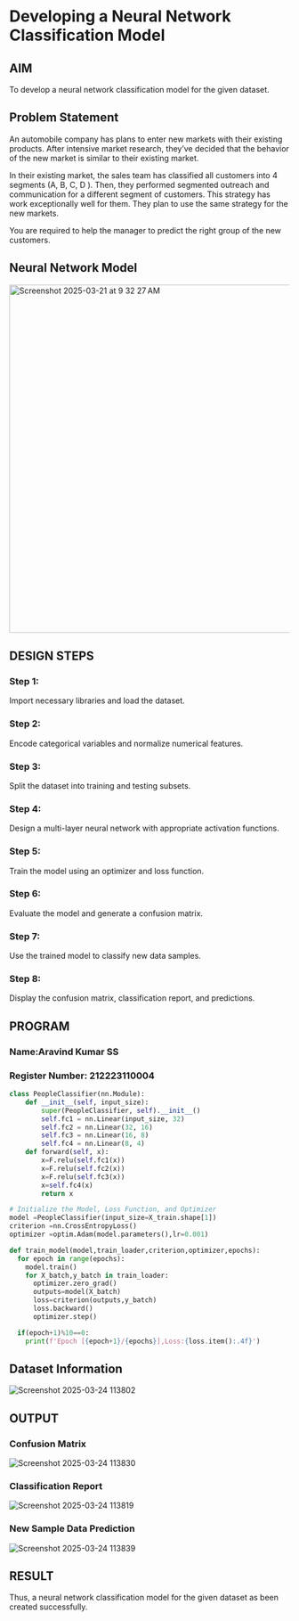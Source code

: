 # Developing a Neural Network Classification Model

## AIM

To develop a neural network classification model for the given dataset.

## Problem Statement

An automobile company has plans to enter new markets with their existing products. After intensive market research, they’ve decided that the behavior of the new market is similar to their existing market.

In their existing market, the sales team has classified all customers into 4 segments (A, B, C, D ). Then, they performed segmented outreach and communication for a different segment of customers. This strategy has work exceptionally well for them. They plan to use the same strategy for the new markets.

You are required to help the manager to predict the right group of the new customers.

## Neural Network Model
<img width="625" alt="Screenshot 2025-03-21 at 9 32 27 AM" src="https://github.com/user-attachments/assets/4b1a57eb-89f1-4897-b674-ff3e6093f17e" />

## DESIGN STEPS

### Step 1: 
Import necessary libraries and load the dataset.

### Step 2: 
Encode categorical variables and normalize numerical features.

### Step 3: 
Split the dataset into training and testing subsets.

### Step 4: 
Design a multi-layer neural network with appropriate activation functions.

### Step 5: 
Train the model using an optimizer and loss function.

### Step 6: 
Evaluate the model and generate a confusion matrix.

### Step 7: 
Use the trained model to classify new data samples.

### Step 8: 
Display the confusion matrix, classification report, and predictions.

## PROGRAM

### Name:Aravind Kumar SS
### Register Number: 212223110004

```python
class PeopleClassifier(nn.Module):
    def __init__(self, input_size):
        super(PeopleClassifier, self).__init__()
        self.fc1 = nn.Linear(input_size, 32)
        self.fc2 = nn.Linear(32, 16)
        self.fc3 = nn.Linear(16, 8)
        self.fc4 = nn.Linear(8, 4)
    def forward(self, x):
        x=F.relu(self.fc1(x))
        x=F.relu(self.fc2(x))
        x=F.relu(self.fc3(x))
        x=self.fc4(x)
        return x
```
```python
# Initialize the Model, Loss Function, and Optimizer
model =PeopleClassifier(input_size=X_train.shape[1])
criterion =nn.CrossEntropyLoss()
optimizer =optim.Adam(model.parameters(),lr=0.001)

```
```python
def train_model(model,train_loader,criterion,optimizer,epochs):
  for epoch in range(epochs):
    model.train()
    for X_batch,y_batch in train_loader:
      optimizer.zero_grad()
      outputs=model(X_batch)
      loss=criterion(outputs,y_batch)
      loss.backward()
      optimizer.step()

  if(epoch+1)%10==0:
    print(f'Epoch [{epoch+1}/{epochs}],Loss:{loss.item():.4f}')

```

## Dataset Information

![Screenshot 2025-03-24 113802](https://github.com/user-attachments/assets/ccc228bc-d022-4ef6-a5ae-d89578462000)

## OUTPUT

### Confusion Matrix

![Screenshot 2025-03-24 113830](https://github.com/user-attachments/assets/7b40d766-ce73-4b2a-a023-7f294100b2bf)

### Classification Report

![Screenshot 2025-03-24 113819](https://github.com/user-attachments/assets/93182fbb-6c1f-450f-ae72-f0d5fb5cb0d8)


### New Sample Data Prediction

![Screenshot 2025-03-24 113839](https://github.com/user-attachments/assets/64a2b02f-87d4-405a-ac83-b48953974442)

## RESULT
Thus, a neural network classification model for the given dataset as been created successfully.
